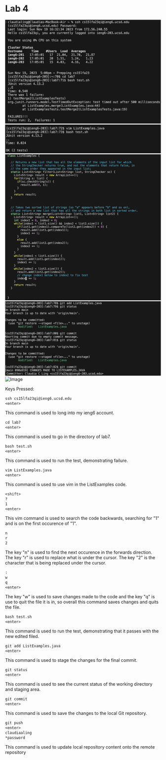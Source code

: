 # Lab 4

![Image](Lab4Pt1.png)  
![Image](vimSS.png) 
![Image](Lab4Pt2.png) 
![Image](COMMMIT&PUSH.png) 
![Image](COMMMIT&PUSHPt2.png) 

Keys Pressed: 
~~~
ssh cs15lfa23qi@ieng6.ucsd.edu
<enter>
~~~
This command is used to long into my ieng6 account.

~~~
cd lab7
<enter>
~~~
This command is used to go in the directory of lab7.

~~~
bash test.sh
<enter>
~~~
This command is used to run the test, demonstrating failure.

~~~
vim ListExamples.java
<enter>
~~~
This command is used to use vim in the ListExamples code.

~~~
<shift>
?
1
<enter>
~~~
This vim command is used to search the code backwards, searching for "1" and is on the first occurence of "1".

~~~
n
r
2
~~~
The key "n" is used to find the next occurence in the forwards direction. The key "r" is used to replace what is under the cursor. The key "2" is the character that is being replaced under the cursor.

~~~
:
w
q
<enter>
~~~
The key "w" is used to save changes made to the code and the key "q" is use to quit the file it is in, so overall this command saves changes and quits the file. 

~~~
bash test.sh
<enter>
~~~
This command is used to run the test, demonstrating that it passes with the new edited filed.

~~~
git add ListExamples.java
<enter>
~~~
This command is used to stage the changes for the final commit.

~~~
git status
<enter>
~~~
This command is used to see the current status of the working directory and staging area.

~~~
git commit
<enter>
~~~
This command is used to save the changes to the local Git repository.

~~~
git push
<enter>
claudiaaling
*password
~~~
This command is used to update local repository content onto the remote repository
